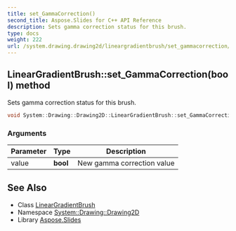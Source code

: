 ```yaml
---
title: set_GammaCorrection()
second_title: Aspose.Slides for C++ API Reference
description: Sets gamma correction status for this brush.
type: docs
weight: 222
url: /system.drawing.drawing2d/lineargradientbrush/set_gammacorrection/
---
```

## LinearGradientBrush::set_GammaCorrection(bool) method


Sets gamma correction status for this brush.

```cpp
void System::Drawing::Drawing2D::LinearGradientBrush::set_GammaCorrection(bool value)
```


### Arguments

| Parameter | Type | Description |
| --- | --- | --- |
| value | **bool** | New gamma correction value |

## See Also

* Class [LinearGradientBrush](../)
* Namespace [System::Drawing::Drawing2D](../../)
* Library [Aspose.Slides](../../../)